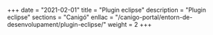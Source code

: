+++
date        = "2021-02-01"
title       = "Plugin eclipse"
description = "Plugin eclipse"
sections    = "Canigó"
enllac		= "/canigo-portal/entorn-de-desenvolupament/plugin-eclipse/"
weight		= 2
+++
